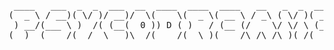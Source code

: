 <pre> ____   ___  _  _  ___  __  ____  ____  ____   __   _  _  ____  ____ 
(  _ \ / __)( \/ )/ __)/  \(    \(  _ \( __ \ / _\ ( \/ )( __ \(  _ \
 ) __/(___ \ )  /( (__(  0 )) D ( )   / (__ (/    \/ \/ \ (__ ( )   /
(__)  (____/(__/  \___)\__/(____/(__\_)(____/\_/\_/\_)(_/(____/(__\_)
</pre>
